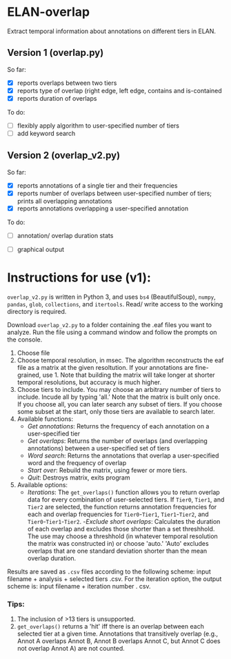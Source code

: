# ELAN-overlap
Extract temporal information about annotations on different tiers in ELAN. 

## Version 1 (overlap.py)
So far:
  - [x] reports overlaps between two tiers
  - [x] reports type of overlap (right edge, left edge, contains and is-contained
  - [x] reports duration of overlaps
  
To do:
  - [ ] flexibly apply algorithm to user-specified number of tiers
  - [ ] add keyword search
  
## Version 2 (overlap_v2.py)
So far:
  - [x] reports annotations of a single tier and their frequencies
  - [x] reports number of overlaps between user-specified number of tiers; prints all overlapping annotations
  - [x] reports annotations overlapping a user-specified annotation

To do:
  - [ ] annotation/ overlap duration stats
  - [ ] graphical output


# Instructions for use (v1):
`overlap_v2.py` is written in Python 3, and uses `bs4` (BeautifulSoup), `numpy`, `pandas`, `glob`, `collections`, and `itertools`. Read/ write access to the working directory is required. 

Download `overlap_v2.py` to a folder containing the .eaf files you want to analyze. Run the file using a command window and follow the prompts on the console. 

1. Choose file 
2. Choose temporal resolution, in msec. The algorithm reconstructs the eaf file as a matrix at the given resoltution. If your annotations are fine-grained, use 1. Note that building the matrix will take longer at shorter temporal resolutions, but accuracy is much higher. 
3. Choose tiers to include. You may choose an arbitrary number of tiers to include. Incude all by typing 'all.' Note that the matrix is built only once. If you choose all, you can later search any subset of tiers. If you choose some subset at the start, only those tiers are available to search later.
4. Available functions:
   - *Get annotations*: Returns the frequency of each annotation on a user-specified tier
   - *Get overlaps*: Returns the number of overlaps (and overlapping annotations) between a user-specified set of tiers
   - *Word search*: Returns the annotations that overlap a user-specified word and the frequency of overlap
   - *Start over*: Rebuild the matrix, using fewer or more tiers.
   - *Quit*: Destroys matrix, exits program
5. Available options:
   - *Iterations*: The `get_overlaps()` function allows you to return overlap data for every combination of user-selected tiers. If `Tier0`, `Tier1`, and `Tier2` are selected, the function returns annotation frequencies for each and overlap frequencies for `Tier0`-`Tier1`, `Tier1`-`Tier2`, and `Tier0`-`Tier1`-`Tier2`.
   -*Exclude short overlaps*: Calculates the duration of each overlap and excludes those shorter than a set threshhold. The use may choose a threshhold (in whatever temporal resolution the matrix was constructed in) or choose 'auto.' 'Auto' excludes overlaps that are one standard deviation shorter than the mean overlap duration. 
   
Results are saved as `.csv` files according to the following scheme: input filename + analysis + selected tiers .csv. For the iteration option, the output scheme is: input filename + iteration number . csv. 

### Tips:

1. The inclusion of >13 tiers is unsupported.
2. `get_overlaps()` returns a 'hit' iff there is an overlap between each selected tier at a given time. Annotations that transitively overlap (e.g., Annot A overlaps Annot B, Annot B overlaps Annot C, but Annot C does not overlap Annot A) are not counted. 
